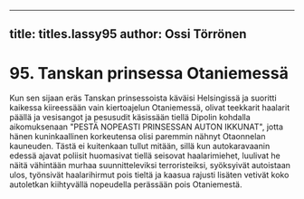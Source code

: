 
---

title: titles.lassy95
author: Ossi Törrönen
---


    
# 95. Tanskan prinsessa Otaniemessä

Kun sen sijaan eräs Tanskan prinsessoista käväisi Helsingissä ja suoritti kaikessa kiireessään vain 
kiertoajelun Otaniemessä, olivat teekkarit haalarit päällä ja vesisangot ja pesusudit käsissään tiellä 
Dipolin kohdalla aikomuksenaan "PESTÄ NOPEASTI PRINSESSAN AUTON IKKUNAT", jotta 
hänen kuninkaallinen korkeutensa olisi paremmin nähnyt Otaonnelan kauneuden. Tästä ei kuitenkaan 
tullut mitään, sillä kun autokaravaanin edessä ajavat poliisit huomasivat tiellä seisovat haalarimiehet, 
luulivat he näitä vähintään murhaa suunnitteleviksi terroristeiksi, syöksyivät autoistaan ulos, työnsivät 
haalarihirmut pois tieltä ja kaasua rajusti lisäten vetivät koko autoletkan kiihtyvällä nopeudella 
perässään pois Otaniemestä.


